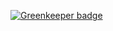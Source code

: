 
[![Greenkeeper badge](https://badges.greenkeeper.io/forecho/hi-nodejs.svg)](https://greenkeeper.io/)

